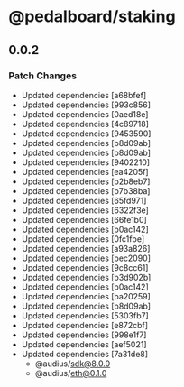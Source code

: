 # @pedalboard/staking

## 0.0.2

### Patch Changes

- Updated dependencies [a68bfef]
- Updated dependencies [993c856]
- Updated dependencies [0aed18e]
- Updated dependencies [4c89718]
- Updated dependencies [9453590]
- Updated dependencies [b8d09ab]
- Updated dependencies [b8d09ab]
- Updated dependencies [9402210]
- Updated dependencies [ea4205f]
- Updated dependencies [b2b8eb7]
- Updated dependencies [b7b38ba]
- Updated dependencies [65fd971]
- Updated dependencies [6322f3e]
- Updated dependencies [66fe1b0]
- Updated dependencies [b0ac142]
- Updated dependencies [0fc1fbe]
- Updated dependencies [a93a826]
- Updated dependencies [bec2090]
- Updated dependencies [9c8cc61]
- Updated dependencies [b3d902b]
- Updated dependencies [b0ac142]
- Updated dependencies [ba20259]
- Updated dependencies [b8d09ab]
- Updated dependencies [5303fb7]
- Updated dependencies [e872cbf]
- Updated dependencies [998e1f7]
- Updated dependencies [aef5021]
- Updated dependencies [7a31de8]
  - @audius/sdk@8.0.0
  - @audius/eth@0.1.0
